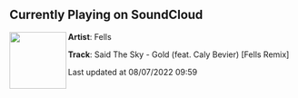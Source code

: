 ## Currently Playing on SoundCloud

[<img align="left" width="100" src="https://i1.sndcdn.com/artworks-ZdOsfC7mNpqDFJCE-f1OKfQ-t500x500.jpg">](https://soundcloud.com/fellsofficial/said-the-sky-gold-feat-caly-bevier-fells-remix)

**Artist**: Fells 

**Track**: Said The Sky - Gold (feat. Caly Bevier) [Fells Remix]

Last updated at 08/07/2022 09:59

